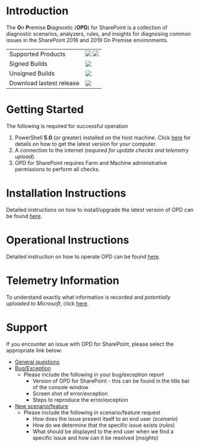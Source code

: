 # Introduction
The **O**n **P**remise **D**iagnostic (**OPD**) for SharePoint is a collection of diagnostic scenarios, analyzers, rules, and insights for
diagnosing common issues in the SharePoint 2016 and 2019 On Premise environments.

<table>
  <tr>
    <td> Supported Products </td>
    <td>
      <img src="https://img.shields.io/static/v1?label=SharePoint&message=2016&color=%231777D6&style=plastic" /> <img src="https://img.shields.io/static/v1?label=SharePoint&message=2019&color=%231777D6&style=plastic" />
    </td>
  </tr>
  <tr>
    <td> Signed Builds </td>
    <td> <img src="https://img.shields.io/github/downloads/onpremdiag/sharepoint/2.1.1908.27002/total?style=plastic" /> </td>
  </tr>
  <tr>
    <td> Unsigned Builds </td>
    <td> <img src="https://img.shields.io/github/downloads/onpremdiag/sharepoint/2.0.1908.27002/total?style=plastic" /> </td>
  </tr>
  <tr>
    <td> Download lastest release </td>
    <td> <a href="https://github.com/onpremdiag/SharePoint/releases/download/2.1.1908.27002/2.1.1908.27002.zip"><img src="https://img.shields.io/github/v/release/onpremdiag/sharepoint?label=latest%20version&style=plastic" /></a> </td>
  </tr>
</table>

# Getting Started
The following is required for successful operation
1.	PowerShell **5.0** (or greater) installed on the host machine. Click [here](https://github.com/powershell/powershell) for details
on how to get the latest version for your computer.  
2.	A connection to the internet (*required for update checks and telemetry upload*).
3.	OPD for SharePoint requires Farm and Machine administrative permissions to perform all checks.

# Installation Instructions
Detailed instructions on how to install/upgrade the latest version of OPD can be found [here](https://github.com/onpremdiag/SharePoint/blob/master/docs/Installation.md).

# Operational Instructions
Detailed instruction on how to operate OPD can be found [here](https://github.com/onpremdiag/SharePoint/blob/master/docs/HowToUse.md).

# Telemetry Information
To understand exactly what information is recorded and *potentially uploaded to Microsoft*, click [here](https://github.com/onpremdiag/SharePoint/blob/master/docs/TelemetryData.md).

# Support
If you encounter an issue with OPD for SharePoint, please select the appropriate link below:
- <a href="mailto:opd-support@microsoft.com?subject=[OPD QUESTION] General Questions">General questions</a>
- <a href="mailto:opd-support@microsoft.com?subject=[OPD BUG] Encountered an exception/bug during use">Bug/Exception</a>
  - Please include the following in your bug/exception report
    - Version of OPD for SharePoint - this can be found in the title bar of the console window
    - Screen shot of error/exception
    - Steps to reproduce the error/exception
- <a href="mailto:opd-support@microsoft.com?subject=[OPD REQUEST] New Scenario">New scenario/feature</a>
  - Please include the following in scenario/feature request
    - How does the issue present itself to an end user (*scenario*)
    - How do we determine that the specific issue exists (*rules*)
    - What should be displayed to the end user when we find a specific issue and how can it be resolved (*insights*)
